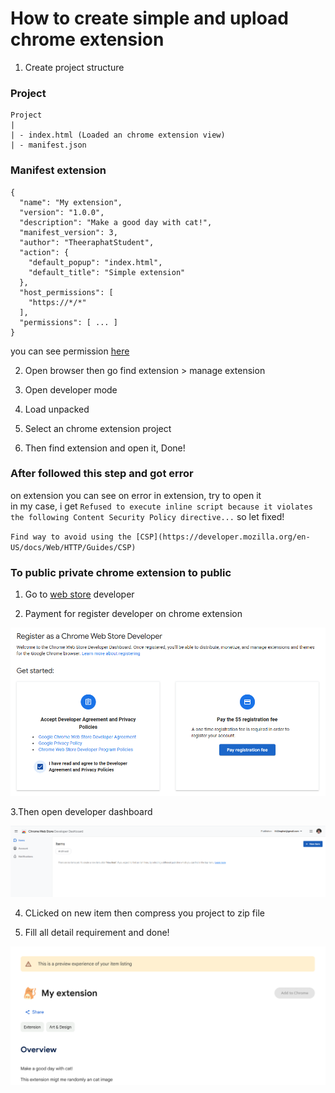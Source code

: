 # How to create simple and upload chrome extension

1. Create project structure

### Project 

```
Project
|
| - index.html (Loaded an chrome extension view)
| - manifest.json

```

### Manifest extension

```
{
  "name": "My extension",
  "version": "1.0.0",
  "description": "Make a good day with cat!",
  "manifest_version": 3,
  "author": "TheeraphatStudent",
  "action": {
    "default_popup": "index.html",
    "default_title": "Simple extension"
  },
  "host_permissions": [
    "https://*/*"
  ],
  "permissions": [ ... ]
}
```

you can see permission [here](https://developer.chrome.com/docs/extensions/develop/concepts/declare-permissions?hl=en)



2. Open browser then go find extension > manage extension

3. Open developer mode

4. Load unpacked

5. Select an chrome extension project

6. Then find extension and open it, Done!

### After followed this step and got error
on extension you can see on error in extension, try to open it <br>
in my case, i get `Refused to execute inline script because it violates the following Content Security Policy directive...` so let fixed!

`
Find way to avoid using the [CSP](https://developer.mozilla.org/en-US/docs/Web/HTTP/Guides/CSP)
`

### To public private chrome extension to public

1. Go to [web store](https://developer.chrome.com/docs/webstore/publish?hl=en) developer

2. Payment for register developer on chrome extension

![alt text](img/payment.png)

3.Then open developer dashboard

![alt text](img/dashboard.png)

4. CLicked on new item then compress you project to zip file

5. Fill all detail requirement and done!

![alt text](img/success.png)